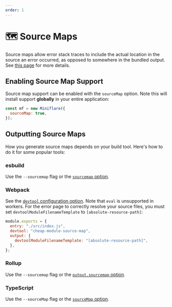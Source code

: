 ```yaml
---
order: 1
---
```


# 🗺 Source Maps

Source maps allow error stack traces to include the actual location in the
source an error occurred, as opposed to somewhere in the bundled output. See
[this page](https://developer.mozilla.org/en-US/docs/Tools/Debugger/How_to/Use_a_source_map)
for more details.

## Enabling Source Map Support

Source map support can be enabled with the `sourceMap`
option. Note this will install support **globally** in your entire application:

```js
const mf = new Miniflare({
  sourceMap: true,
});
```

## Outputting Source Maps

How you generate source maps depends on your build tool. Here's how to do it for
some popular tools:

### esbuild

Use the `--sourcemap` flag or the
[`sourcemap` option](https://esbuild.github.io/api/#sourcemap).

### Webpack

See the
[`devtool` configuration option](https://webpack.js.org/configuration/devtool/).
Note that `eval` is unsupported in workers. For the error page to correctly
resolve your source files, you must set `devtoolModuleFilenameTemplate` to
`[absolute-resource-path]`:

```js
module.exports = {
  entry: "./src/index.js",
  devtool: "cheap-module-source-map",
  output: {
    devtoolModuleFilenameTemplate: "[absolute-resource-path]",
  },
};
```

### Rollup

Use the `--sourcemap` flag or the
[`output.sourcemap` option](https://rollupjs.org/guide/en/#configuration-files).

### TypeScript

Use the `--sourceMap` flag or the
[`sourceMap` option](https://www.typescriptlang.org/tsconfig#sourceMap).
